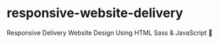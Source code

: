 # responsive-website-delivery
Responsive Delivery Website Design Using HTML Sass &amp; JavaScript 🚚
